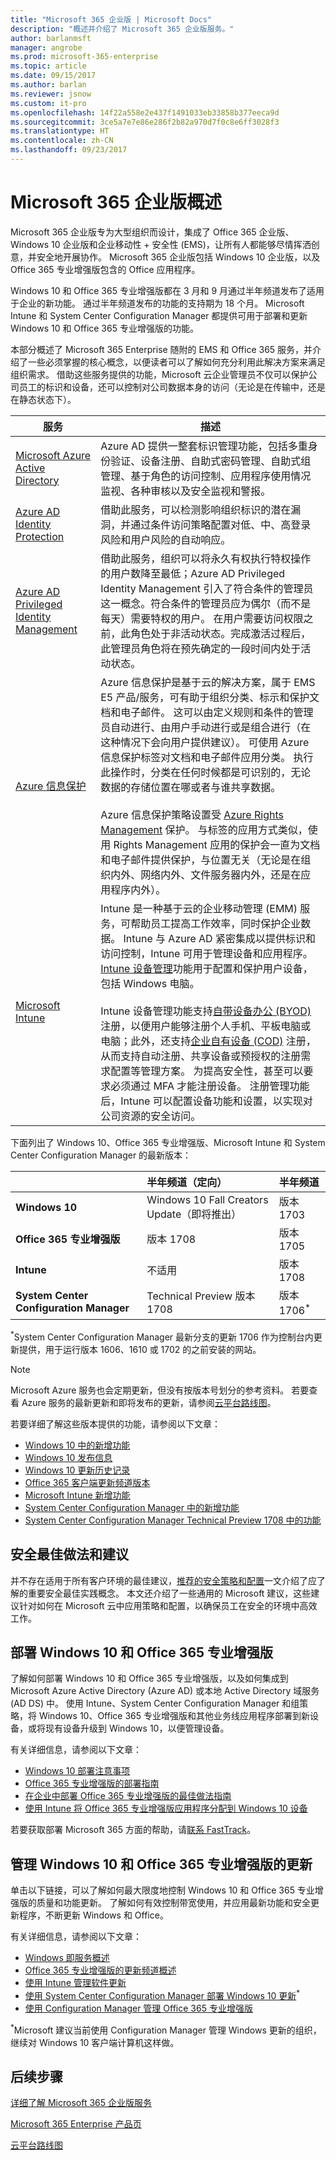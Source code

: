 ```yaml
---
title: "Microsoft 365 企业版 | Microsoft Docs"
description: "概述并介绍了 Microsoft 365 企业版服务。"
author: barlanmsft
manager: angrobe
ms.prod: microsoft-365-enterprise
ms.topic: article
ms.date: 09/15/2017
ms.author: barlan
ms.reviewer: jsnow
ms.custom: it-pro
ms.openlocfilehash: 14f22a558e2e437f1491033eb33858b377eeca9d
ms.sourcegitcommit: 3ce5a7e7e86e286f2b82a970d7f0c8e6ff3028f3
ms.translationtype: HT
ms.contentlocale: zh-CN
ms.lasthandoff: 09/23/2017
---
```

# <a name="microsoft-365-enterprise-overview"></a>Microsoft 365 企业版概述
Microsoft 365 企业版专为大型组织而设计，集成了 Office 365 企业版、Windows 10 企业版和企业移动性 + 安全性 (EMS)，让所有人都能够尽情挥洒创意，并安全地开展协作。 Microsoft 365 企业版包括 Windows 10 企业版，以及 Office 365 专业增强版包含的 Office 应用程序。

Windows 10 和 Office 365 专业增强版都在 3 月和 9 月通过半年频道发布了适用于企业的新功能。 通过半年频道发布的功能的支持期为 18 个月。 Microsoft Intune 和 System Center Configuration Manager 都提供可用于部署和更新 Windows 10 和 Office 365 专业增强版的功能。

本部分概述了 Microsoft 365 Enterprise 随附的 EMS 和 Office 365 服务，并介绍了一些必须掌握的核心概念，以便读者可以了解如何充分利用此解决方案来满足组织需求。 借助这些服务提供的功能，Microsoft 云企业管理员不仅可以保护公司员工的标识和设备，还可以控制对公司数据本身的访问（无论是在传输中，还是在静态状态下）。

|服务|描述|
|-------|-----------|
|[Microsoft Azure Active Directory](https://docs.microsoft.com/azure/active-directory/active-directory-whatis)|Azure AD 提供一整套标识管理功能，包括多重身份验证、设备注册、自助式密码管理、自助式组管理、基于角色的访问控制、应用程序使用情况监视、各种审核以及安全监视和警报。|
|[Azure AD Identity Protection](https://docs.microsoft.com/azure/active-directory/active-directory-identityprotection)|借助此服务，可以检测影响组织标识的潜在漏洞，并通过条件访问策略配置对低、中、高登录风险和用户风险的自动响应。|
|[Azure AD Privileged Identity Management](https://docs.microsoft.com/azure/active-directory/active-directory-privileged-identity-management-configure)|借助此服务，组织可以将永久有权执行特权操作的用户数降至最低；Azure AD Privileged Identity Management 引入了符合条件的管理员这一概念。符合条件的管理员应为偶尔（而不是每天）需要特权的用户。 在用户需要访问权限之前，此角色处于非活动状态。完成激活过程后，此管理员角色将在预先确定的一段时间内处于活动状态。|
|[Azure 信息保护](https://docs.microsoft.com/information-protection/understand-explore/what-is-information-protection)| Azure 信息保护是基于云的解决方案，属于 EMS E5 产品/服务，可有助于组织分类、标示和保护文档和电子邮件。 这可以由定义规则和条件的管理员自动进行、由用户手动进行或是组合进行（在这种情况下会向用户提供建议）。 可使用 Azure 信息保护标签对文档和电子邮件应用分类。 执行此操作时，分类在任何时候都是可识别的，无论数据的存储位置在哪或者与谁共享数据。 <br><br>Azure 信息保护策略设置受 [Azure Rights Management](https://docs.microsoft.com/information-protection/understand-explore/what-is-azure-rms) 保护。 与标签的应用方式类似，使用 Rights Management 应用的保护会一直为文档和电子邮件提供保护，与位置无关（无论是在组织内外、网络内外、文件服务器内外，还是在应用程序内外）。|
|[Microsoft Intune](https://docs.microsoft.com/intune/understand-explore/introduction-to-microsoft-intune)|Intune 是一种基于云的企业移动管理 (EMM) 服务，可帮助员工提高工作效率，同时保护企业数据。 Intune 与 Azure AD 紧密集成以提供标识和访问控制，Intune 可用于管理设备和应用程序。 [Intune 设备管理](https://docs.microsoft.com/intune/deploy-use/manage-settings-and-features-on-your-devices-with-microsoft-intune-policies)功能用于配置和保护用户设备，包括 Windows 电脑。 <br><br>Intune 设备管理功能支持[自带设备办公 (BYOD)](https://docs.microsoft.com/enterprise-mobility-security/solutions/enable-byod) 注册，以便用户能够注册个人手机、平板电脑或电脑；此外，还支持[企业自有设备 (COD)](https://docs.microsoft.com/enterprise-mobility-security/solutions/issue-corp-devices) 注册，从而支持自动注册、共享设备或预授权的注册需求配置等管理方案。 为提高安全性，甚至可以要求必须通过 MFA 才能注册设备。 注册管理功能后，Intune 可以配置设备功能和设置，以实现对公司资源的安全访问。|


下面列出了 Windows 10、Office 365 专业增强版、Microsoft Intune 和 System Center Configuration Manager 的最新版本：

|     |**半年频道（定向）**|**半年频道**|
|:-----|:-----|:-----|
|**Windows 10**|Windows 10 Fall Creators Update（即将推出）|版本 1703|
|**Office 365 专业增强版**|版本 1708|版本 1705|
|**Intune**|不适用|版本 1708|
|**System Center Configuration Manager**|Technical Preview 版本 1708|版本 1706<sup>*</sup>|

<sup>*</sup>System Center Configuration Manager 最新分支的更新 1706 作为控制台内更新提供，用于运行版本 1606、1610 或 1702 的之前安装的网站。

> [!NOTE]
> Microsoft Azure 服务也会定期更新，但没有按版本号划分的参考资料。 若要查看 Azure 服务的最新更新和即将发布的更新，请参阅[云平台路线图](https://www.microsoft.com/cloud-platform/roadmap)。

若要详细了解这些版本提供的功能，请参阅以下文章：
- [Windows 10 中的新增功能](https://docs.microsoft.com/windows/whats-new/)
- [Windows 10 发布信息](https://technet.microsoft.com/windows/release-info)
- [Windows 10 更新历史记录](https://support.microsoft.com/help/4018124/windows-10-update-history)
- [Office 365 客户端更新频道版本](https://technet.microsoft.com/office/mt465751)
- [Microsoft Intune 新增功能](https://docs.microsoft.com/intune/whats-new)
- [System Center Configuration Manager 中的新增功能](https://docs.microsoft.com/sccm/core/plan-design/changes/whats-new-incremental-versions)
- [System Center Configuration Manager Technical Preview 1708 中的功能](https://docs.microsoft.com/sccm/core/get-started/capabilities-in-technical-preview-1708)

## <a name="security-best-practices-and-recommendations"></a>安全最佳做法和建议
并不存在适用于所有客户环境的最佳建议，[推荐的安全策略和配置](microsoft-365-policies-configurations.md)一文介绍了应了解的重要安全最佳实践概念。 本文还介绍了一些通用的 Microsoft 建议，这些建议针对如何在 Microsoft 云中应用策略和配置，以确保员工在安全的环境中高效工作。


## <a name="deploy-windows-10-and-office-365-proplus"></a>部署 Windows 10 和 Office 365 专业增强版
了解如何部署 Windows 10 和 Office 365 专业增强版，以及如何集成到 Microsoft Azure Active Directory (Azure AD) 或本地 Active Directory 域服务 (AD DS) 中。 使用 Intune、System Center Configuration Manager 和组策略，将 Windows 10、Office 365 专业增强版和其他业务线应用程序部署到新设备，或将现有设备升级到 Windows 10，以便管理设备。

有关详细信息，请参阅以下文章：
- [Windows 10 部署注意事项](https://docs.microsoft.com/windows/deployment/planning/windows-10-deployment-considerations)
- [Office 365 专业增强版的部署指南](https://support.office.com/article/f99f8cd0-e648-4834-8f45-f5637351899d)
- [在企业中部署 Office 365 专业增强版的最佳做法指南](https://support.office.com/article/31a384ca-650c-4265-b76c-a87b414fd8b8)
- [使用 Intune 将 Office 365 专业增强版应用程序分配到 Windows 10 设备](https://docs.microsoft.com/intune/apps-add-office365)

若要获取部署 Microsoft 365 方面的帮助，请[联系 FastTrack](https://fasttrack.microsoft.com/microsoft365)。

## <a name="manage-updates-to-windows-10-and-office-365-proplus"></a>管理 Windows 10 和 Office 365 专业增强版的更新
单击以下链接，可以了解如何最大限度地控制 Windows 10 和 Office 365 专业增强版的质量和功能更新。 了解如何有效控制带宽使用，并应用最新功能和安全更新程序，不断更新 Windows 和 Office。

有关详细信息，请参阅以下文章：
- [Windows 即服务概述](https://docs.microsoft.com/windows/deployment/update/waas-overview)
- [Office 365 专业增强版的更新频道概述](https://support.office.com/article/9ccf0f13-28ff-4975-9bd2-7e4ea2fefef4)
- [使用 Intune 管理软件更新](https://docs.microsoft.com/intune/windows-update-for-business-configure)
- [使用 System Center Configuration Manager 部署 Windows 10 更新](https://docs.microsoft.com/windows/deployment/update/waas-manage-updates-configuration-manager)<sup>*</sup>
- [使用 Configuration Manager 管理 Office 365 专业增强版](https://docs.microsoft.com/sccm/sum/deploy-use/manage-office-365-proplus-updates)

<sup>*</sup>Microsoft 建议当前使用 Configuration Manager 管理 Windows 更新的组织，继续对 Windows 10 客户端计算机这样做。

## <a name="next-steps"></a>后续步骤
[详细了解 Microsoft 365 企业版服务](services-overview.md)

[Microsoft 365 Enterprise 产品页](https://www.microsoft.com/microsoft-365/enterprise)

[云平台路线图](https://www.microsoft.com/cloud-platform/roadmap)

